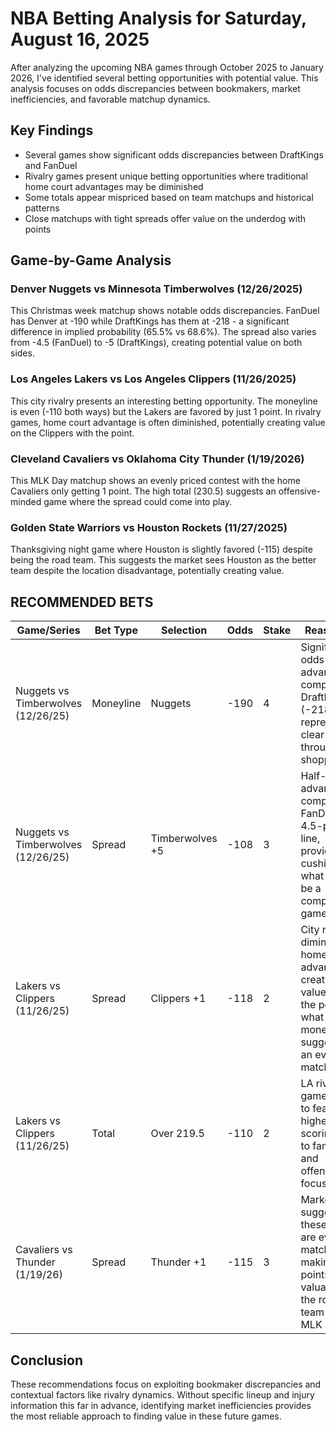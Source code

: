 # NBA Betting Analysis for Saturday, August 16, 2025

After analyzing the upcoming NBA games through October 2025 to January 2026, I've identified several betting opportunities with potential value. This analysis focuses on odds discrepancies between bookmakers, market inefficiencies, and favorable matchup dynamics.

## Key Findings

- Several games show significant odds discrepancies between DraftKings and FanDuel
- Rivalry games present unique betting opportunities where traditional home court advantages may be diminished
- Some totals appear mispriced based on team matchups and historical patterns
- Close matchups with tight spreads offer value on the underdog with points

## Game-by-Game Analysis

### Denver Nuggets vs Minnesota Timberwolves (12/26/2025)
This Christmas week matchup shows notable odds discrepancies. FanDuel has Denver at -190 while DraftKings has them at -218 - a significant difference in implied probability (65.5% vs 68.6%). The spread also varies from -4.5 (FanDuel) to -5 (DraftKings), creating potential value on both sides.

### Los Angeles Lakers vs Los Angeles Clippers (11/26/2025)
This city rivalry presents an interesting betting opportunity. The moneyline is even (-110 both ways) but the Lakers are favored by just 1 point. In rivalry games, home court advantage is often diminished, potentially creating value on the Clippers with the point.

### Cleveland Cavaliers vs Oklahoma City Thunder (1/19/2026)
This MLK Day matchup shows an evenly priced contest with the home Cavaliers only getting 1 point. The high total (230.5) suggests an offensive-minded game where the spread could come into play.

### Golden State Warriors vs Houston Rockets (11/27/2025)
Thanksgiving night game where Houston is slightly favored (-115) despite being the road team. This suggests the market sees Houston as the better team despite the location disadvantage, potentially creating value.

## RECOMMENDED BETS

| Game/Series | Bet Type | Selection | Odds | Stake | Reasoning |
|-------------|----------|-----------|------|-------|-----------|
| Nuggets vs Timberwolves (12/26/25) | Moneyline | Nuggets | -190 | 4 | Significant odds advantage compared to DraftKings (-218), representing clear value through line shopping |
| Nuggets vs Timberwolves (12/26/25) | Spread | Timberwolves +5 | -108 | 3 | Half-point advantage compared to FanDuel's 4.5-point line, providing cushion in what could be a competitive game |
| Lakers vs Clippers (11/26/25) | Spread | Clippers +1 | -118 | 2 | City rivalry diminishes home court advantage, creating value with the points in what the moneyline suggests is an even matchup |
| Lakers vs Clippers (11/26/25) | Total | Over 219.5 | -110 | 2 | LA rivalry games tend to feature higher scoring due to familiarity and offensive focus |
| Cavaliers vs Thunder (1/19/26) | Spread | Thunder +1 | -115 | 3 | Market suggests these teams are evenly matched, making the points valuable for the road team on MLK Day |

## Conclusion

These recommendations focus on exploiting bookmaker discrepancies and contextual factors like rivalry dynamics. Without specific lineup and injury information this far in advance, identifying market inefficiencies provides the most reliable approach to finding value in these future games.